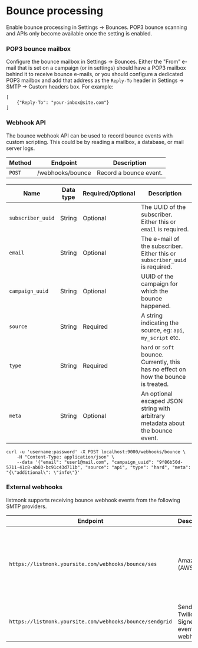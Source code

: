 # Bounce processing

Enable bounce processing in Settings -> Bounces. POP3 bounce scanning and APIs only become available once the setting is enabled.

### POP3 bounce mailbox
Configure the bounce mailbox in Settings -> Bounces. Either the "From" e-mail that is set on a campaign (or in settings) should have a POP3 mailbox behind it to receive bounce e-mails, or you should configure a dedicated POP3 mailbox and add that address as the `Reply-To` header in Settings -> SMTP -> Custom headers box. For example:

```
[
	{"Reply-To": "your-inbox@site.com"}
]

```

### Webhook API
The bounce webhook API can be used to record bounce events with custom scripting. This could be by reading a mailbox, a database, or mail server logs.

| Method | Endpoint         | Description            |
|--------|------------------|------------------------|
| `POST` | /webhooks/bounce | Record a bounce event. |


| Name              | Data type | Required/Optional | Description                                                                          |
|-------------------|-----------|-------------------|--------------------------------------------------------------------------------------|
| `subscriber_uuid` | String    | Optional          | The UUID of the subscriber. Either this or `email` is required.                      |
| `email`           | String    | Optional          | The e-mail of the subscriber. Either this or `subscriber_uuid` is required.          |
| `campaign_uuid`   | String    | Optional          | UUID of the campaign for which the bounce happened.                                  |
| `source`          | String    | Required          | A string indicating the source, eg: `api`, `my_script` etc.                          |
| `type`            | String    | Required          | `hard` or `soft` bounce. Currently, this has no effect on how the bounce is treated. |
| `meta`            | String    | Optional          | An optional escaped JSON string with arbitrary metadata about the bounce event.      |
 

```shell
curl -u 'username:password' -X POST localhost:9000/webhooks/bounce \
	-H "Content-Type: application/json" \
	--data '{"email": "user1@mail.com", "campaign_uuid": "9f86b50d-5711-41c8-ab03-bc91c43d711b", "source": "api", "type": "hard", "meta": "{\"additional\": \"info\"}'

```

### External webhooks
listmonk supports receiving bounce webhook events from the following SMTP providers.

| Endpoint                    | Description      |           |
|-----------------------------|------------------|-----------|
| `https://listmonk.yoursite.com/webhooks/bounce/ses`      | Amazon (AWS) SES | [More info](https://docs.mautic.org/en/channels/emails/bounce-management#amazon-webhook). Follow the same steps as Mautic but use your listmonk's endpoint instead. |
| `https://listmonk.yoursite.com/webhooks/bounce/sendgrid` | Sendgrid / Twilio Signed event webhook         | [More info](https://docs.sendgrid.com/for-developers/tracking-events/getting-started-event-webhook-security-features) |

